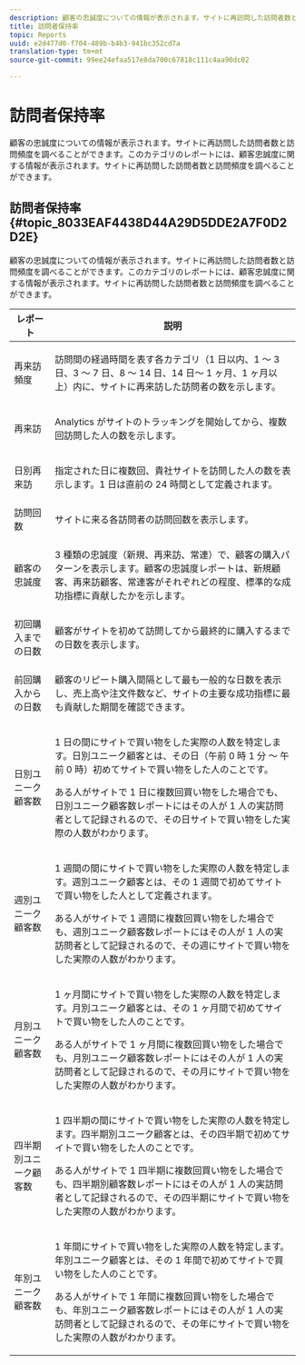 ```yaml
---
description: 顧客の忠誠度についての情報が表示されます。サイトに再訪問した訪問者数と訪問頻度を調べることができます。このカテゴリのレポートには、顧客忠誠度に関する情報が表示されます。サイトに再訪問した訪問者数と訪問頻度を調べることができます。
title: 訪問者保持率
topic: Reports
uuid: e2d477d0-f704-489b-b4b3-941bc352cd7a
translation-type: tm+mt
source-git-commit: 99ee24efaa517e8da700c67818c111c4aa90dc02

---
```



# 訪問者保持率

顧客の忠誠度についての情報が表示されます。サイトに再訪問した訪問者数と訪問頻度を調べることができます。このカテゴリのレポートには、顧客忠誠度に関する情報が表示されます。サイトに再訪問した訪問者数と訪問頻度を調べることができます。

## 訪問者保持率 {#topic_8033EAF4438D44A29D5DDE2A7F0D2D2E}

顧客の忠誠度についての情報が表示されます。サイトに再訪問した訪問者数と訪問頻度を調べることができます。このカテゴリのレポートには、顧客忠誠度に関する情報が表示されます。サイトに再訪問した訪問者数と訪問頻度を調べることができます。

<table id="table_486948EB47664B90BDF9915314B572B0"> 
 <thead> 
  <tr> 
   <th colname="col1" class="entry"> レポート </th> 
   <th colname="col2" class="entry"> 説明 </th> 
  </tr> 
 </thead>
 <tbody> 
  <tr> 
   <td colname="col1"> 再来訪頻度 </td> 
   <td colname="col2"> <p>訪問間の経過時間を表す各カテゴリ（1 日以内、1 ～ 3 日、3 ～ 7 日、8 ～ 14 日、14 日～ 1 ヶ月、1 ヶ月以上）内に、サイトに再来訪した訪問者の数を示します。 </p> </td> 
  </tr> 
  <tr> 
   <td colname="col1"> 再来訪 </td> 
   <td colname="col2"> <p>Analytics がサイトのトラッキングを開始してから、複数回訪問した人の数を示します。 </p> </td> 
  </tr> 
  <tr> 
   <td colname="col1"> 日別再来訪 </td> 
   <td colname="col2"> <p>指定された日に複数回、貴社サイトを訪問した人の数を表示します。1 日は直前の 24 時間として定義されます。 </p> </td> 
  </tr> 
  <tr> 
   <td colname="col1"> 訪問回数 </td> 
   <td colname="col2"> <p>サイトに来る各訪問者の訪問回数を表示します。 </p> </td> 
  </tr> 
  <tr> 
   <td colname="col1"> 顧客の忠誠度 </td> 
   <td colname="col2"> <p>3 種類の忠誠度（新規、再来訪、常連）で、顧客の購入パターンを表示します。<span class="wintitle">顧客の忠誠度</span>レポートは、新規顧客、再来訪顧客、常連客がそれぞれどの程度、標準的な成功指標に貢献したかを示します。 </p> </td> 
  </tr> 
  <tr> 
   <td colname="col1"> 初回購入までの日数 </td> 
   <td colname="col2"> <p>顧客がサイトを初めて訪問してから最終的に購入するまでの日数を表示します。 </p> </td> 
  </tr> 
  <tr> 
   <td colname="col1"> 前回購入からの日数 </td> 
   <td colname="col2"> <p>顧客のリピート購入間隔として最も一般的な日数を表示し、売上高や注文件数など、サイトの主要な成功指標に最も貢献した期間を確認できます。 </p> </td> 
  </tr> 
  <tr> 
   <td colname="col1"> 日別ユニーク顧客数 </td> 
   <td colname="col2"> <p>1 日の間にサイトで買い物をした実際の人数を特定します。日別ユニーク顧客とは、その日（午前 0 時 1 分 ～ 午前 0 時）初めてサイトで買い物をした人のことです。 </p> <p>ある人がサイトで 1 日に複数回買い物をした場合でも、<span class="wintitle">日別ユニーク顧客数</span>レポートにはその人が 1 人の実訪問者として記録されるので、その日サイトで買い物をした実際の人数がわかります。 </p> </td> 
  </tr> 
  <tr> 
   <td colname="col1"> 週別ユニーク顧客数 </td> 
   <td colname="col2"> <p>1 週間の間にサイトで買い物をした実際の人数を特定します。週別ユニーク顧客とは、その 1 週間で初めてサイトで買い物をした人として定義されます。 </p> <p>ある人がサイトで 1 週間に複数回買い物をした場合でも、<span class="wintitle">週別ユニーク顧客数</span>レポートにはその人が 1 人の実訪問者として記録されるので、その週にサイトで買い物をした実際の人数がわかります。 </p> </td> 
  </tr> 
  <tr> 
   <td colname="col1"> 月別ユニーク顧客数 </td> 
   <td colname="col2"> <p>1 ヶ月間にサイトで買い物をした実際の人数を特定します。月別ユニーク顧客とは、その 1 ヶ月間で初めてサイトで買い物をした人のことです。 </p> <p>ある人がサイトで 1 ヶ月間に複数回買い物をした場合でも、<span class="wintitle">月別ユニーク顧客数</span>レポートにはその人が 1 人の実訪問者として記録されるので、その月にサイトで買い物をした実際の人数がわかります。 </p> </td> 
  </tr> 
  <tr> 
   <td colname="col1"> 四半期別ユニーク顧客数 </td> 
   <td colname="col2"> <p>1 四半期の間にサイトで買い物をした実際の人数を特定します。四半期別ユニーク顧客とは、その四半期で初めてサイトで買い物をした人のことです。 </p> <p>ある人がサイトで 1 四半期に複数回買い物をした場合でも、<span class="wintitle">四半期別顧客数</span>レポートにはその人が 1 人の実訪問者として記録されるので、その四半期にサイトで買い物をした実際の人数がわかります。 </p> </td> 
  </tr> 
  <tr> 
   <td colname="col1"> 年別ユニーク顧客数 </td> 
   <td colname="col2"> <p>1 年間にサイトで買い物をした実際の人数を特定します。年別ユニーク顧客とは、その 1 年間で初めてサイトで買い物をした人のことです。 </p> <p>ある人がサイトで 1 年間に複数回買い物をした場合でも、<span class="wintitle">年別ユニーク顧客数</span>レポートにはその人が 1 人の実訪問者として記録されるので、その年にサイトで買い物をした実際の人数がわかります。 </p> </td> 
  </tr> 
 </tbody> 
</table>

